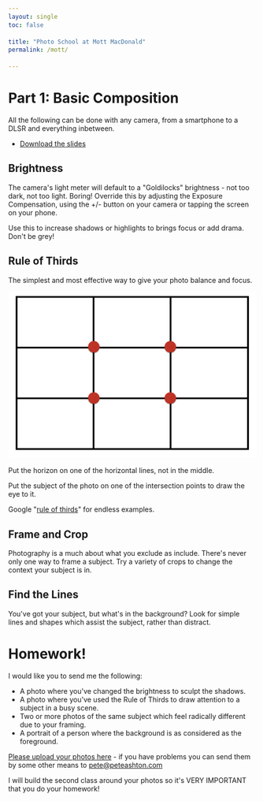 ```yaml
---
layout: single
toc: false

title: "Photo School at Mott MacDonald"
permalink: /mott/

---
```


# Part 1: Basic Composition

All the following can be done with any camera, from a smartphone to a DLSR and everything inbetween. 

- [Download the slides](https://www.dropbox.com/s/1nehdocsficqtuz/Mott%20Macdonald%20Photography%20Slides%20wk1.pdf?dl=0) 

## Brightness

The camera's light meter will default to a "Goldilocks" brightness - not too dark, not too light. Boring! Override this by adjusting the Exposure Compensation, using the +/- button on your camera or tapping the screen on your phone. 

Use this to increase shadows or highlights to brings focus or add drama. Don't be grey! 

## Rule of Thirds

The simplest and most effective way to give your photo balance and focus. 

![](/assets/images/thirds.png)

Put the horizon on one of the horizontal lines, not in the middle. 

Put the subject of the photo on one of the intersection points to draw the eye to it.

Google "[rule of thirds](https://www.google.com/search?q=rule+of+thirds&tbm=isch)" for endless examples. 

## Frame and Crop

Photography is a much about what you exclude as include. There's never only one way to frame a subject. Try a variety of crops to change the context your subject is in. 

## Find the Lines

You've got your subject, but what's in the background? Look for simple lines and shapes which assist the subject, rather than distract. 

# Homework!

I would like you to send me the following:

- A photo where you've changed the brightness to sculpt the shadows. 
- A photo where you've used the Rule of Thirds to draw attention to a subject in a busy scene. 
- Two or more photos of the same subject which feel radically different due to your framing. 
- A portrait of a person where the background is as considered as the foreground. 

[Please upload your photos here](https://www.dropbox.com/request/JKBGRSpbQV2qGAoBYw5b) - if you have problems you can send them by some other means to pete@peteashton.com

I will build the second class around your photos so it's VERY IMPORTANT that you do your homework! 

